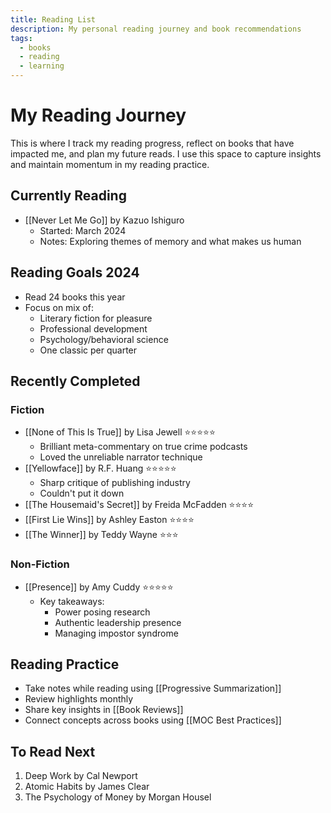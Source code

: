 ```yaml
---
title: Reading List
description: My personal reading journey and book recommendations
tags:
  - books
  - reading
  - learning
---
```


# My Reading Journey

This is where I track my reading progress, reflect on books that have impacted me, and plan my future reads. I use this space to capture insights and maintain momentum in my reading practice.

## Currently Reading

- [[Never Let Me Go]] by Kazuo Ishiguro
  - Started: March 2024
  - Notes: Exploring themes of memory and what makes us human

## Reading Goals 2024

- Read 24 books this year
- Focus on mix of:
  - Literary fiction for pleasure
  - Professional development
  - Psychology/behavioral science
  - One classic per quarter

## Recently Completed

### Fiction

- [[None of This Is True]] by Lisa Jewell ⭐️⭐️⭐️⭐️⭐️
  - Brilliant meta-commentary on true crime podcasts
  - Loved the unreliable narrator technique
- [[Yellowface]] by R.F. Huang ⭐️⭐️⭐️⭐️⭐️
  - Sharp critique of publishing industry
  - Couldn't put it down
- [[The Housemaid's Secret]] by Freida McFadden ⭐️⭐️⭐️⭐️
- [[First Lie Wins]] by Ashley Easton ⭐️⭐️⭐️⭐️
- [[The Winner]] by Teddy Wayne ⭐️⭐️⭐️

### Non-Fiction

- [[Presence]] by Amy Cuddy ⭐️⭐️⭐️⭐️⭐️
  - Key takeaways:
    - Power posing research
    - Authentic leadership presence
    - Managing impostor syndrome

## Reading Practice

- Take notes while reading using [[Progressive Summarization]]
- Review highlights monthly
- Share key insights in [[Book Reviews]]
- Connect concepts across books using [[MOC Best Practices]]

## To Read Next

1. Deep Work by Cal Newport
2. Atomic Habits by James Clear
3. The Psychology of Money by Morgan Housel

